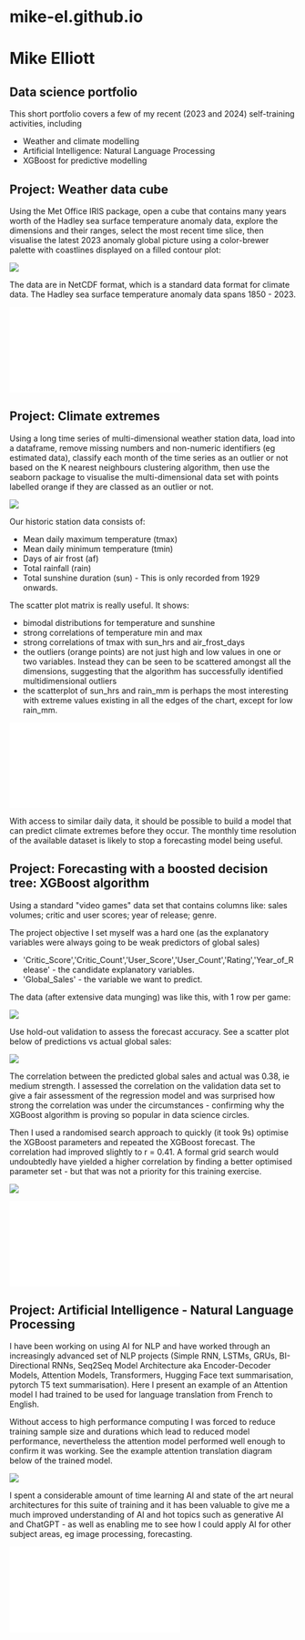 # mike-el.github.io

# Mike Elliott
## Data science portfolio

This short portfolio covers a few of my recent (2023 and 2024) self-training activities, including
 - Weather and climate modelling
 - Artificial Intelligence: Natural Language Processing
 - XGBoost for predictive modelling
   
## Project: Weather data cube
Using the Met Office IRIS package, open a cube that contains many years worth of the Hadley sea surface temperature anomaly data, explore the dimensions and their ranges, select the most recent time slice, then visualise the latest 2023 anomaly global picture using a color-brewer palette with coastlines displayed on a filled contour plot:

![](/images/hadley_last_slice.jpg)

The data are in NetCDF format, which is a standard data format for climate data. The Hadley sea surface temperature anomaly data spans 1850 - 2023.

![Code to perform the tasks above is available on my github](Weather_data_cube.md)

## Project: Climate extremes
Using a long time series of multi-dimensional weather station data, load into a dataframe, remove missing numbers and non-numeric identifiers (eg estimated data), classify each month of the time series as an outlier or not based on the K nearest neighbours clustering algorithm, then use the seaborn package to visualise the multi-dimensional data set with points labelled orange if they are classed as an outlier or not.

![](/images/oxford_scatterplot_outliers.png)

Our historic station data consists of:

 - Mean daily maximum temperature (tmax)
 - Mean daily minimum temperature (tmin)
 - Days of air frost (af)
 - Total rainfall (rain)
 - Total sunshine duration (sun) - This is only recorded from 1929 onwards.

The scatter plot matrix is really useful. It shows:
 - bimodal distributions for temperature and sunshine
 - strong correlations of temperature min and max
 - strong correlations of tmax with sun_hrs and air_frost_days
 - the outliers (orange points) are not just high and low values in one or two variables. Instead they can be seen to be scattered amongst all the dimensions, suggesting that the algorithm has successfully identified multidimensional outliers
 - the scatterplot of sun_hrs and rain_mm is perhaps the most interesting with extreme values existing in all the edges of the chart, except for low rain_mm.

![Code to perform the tasks above is available on my github](Climate_extremes.md)

With access to similar daily data, it should be possible to build a model that can predict climate extremes before they occur. The monthly time resolution of the available dataset is likely to stop a forecasting model being useful.

## Project: Forecasting with a boosted decision tree: XGBoost algorithm
Using a standard "video games" data set that contains columns like: sales volumes; critic and user scores; year of release; genre.

The project objective I set myself was a hard one (as the explanatory variables were always going to be weak predictors of global sales)
 - 'Critic_Score','Critic_Count','User_Score','User_Count','Rating','Year_of_Release' - the candidate explanatory variables.
 - 'Global_Sales' - the variable we want to predict.

The data (after extensive data munging) was like this, with 1 row per game:

![](/images/xgboost_data_optimisation.png)

Use hold-out validation to assess the forecast accuracy. See a scatter plot below of predictions vs actual global sales:

![](images/xgboost_after_optimisation.png)

The correlation between the predicted global sales and actual was 0.38, ie medium strength. I assessed the correlation on the validation data set to give a fair assessment of the regression model and was surprised how strong the correlation was under the circumstances - confirming why the XGBoost algorithm is proving so popular in data science circles.

Then I used a randomised search approach to quickly (it took 9s) optimise the XGBoost parameters and repeated the XGBoost forecast. The correlation had improved slightly to r = 0.41. A formal grid search would undoubtedly have yielded a higher correlation by finding a better optimised parameter set - but that was not a priority for this training exercise.

![](images/xgboost_before_optimisation.png)

![Code to perform the tasks above is available on my github](20240122_forecasting_with_xgboost.md)

## Project: Artificial Intelligence - Natural Language Processing

I have been working on using AI for NLP and have worked through an increasingly advanced set of NLP projects (Simple RNN, LSTMs, GRUs, BI-Directional RNNs, Seq2Seq Model Architecture aka Encoder-Decoder Models, Attention Models, Transformers, Hugging Face text summarisation, pytorch T5 text summarisation). Here I present an example of an Attention model I had trained to be used for language translation from French to English. 

Without access to high performance computing I was forced to reduce training sample size and durations which lead to reduced model performance, nevertheless the attention model performed well enough to confirm it was working. See the example attention translation diagram below of the trained model.

![](images/Attention_translation_output.png)

I spent a considerable amount of time learning AI and state of the art neural architectures for this suite of training and it has been valuable to give me a much improved understanding of AI and hot topics such as generative AI and ChatGPT - as well as enabling me to see how I could apply AI for other subject areas, eg image processing, forecasting.

![Code to perform the tasks above is available on my github](20240122_AI_transformer_model.md)
